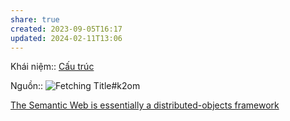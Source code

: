 ```yaml
---
share: true
created: 2023-09-05T16:17
updated: 2024-02-11T13:06
---
```


Khái niệm:: [Cấu trúc](../../../../../%CE%9E%20Kh%C3%A1i%20ni%E1%BB%87m/C%E1%BA%A5u%20tr%C3%BAc.md)

Nguồn:: ![Fetching Title#k2om](https://youtu.be/AHblHPLoKKE?si=-HazdbhwnN5Lcdp2&t=278)

[The Semantic Web is essentially a distributed-objects framework](./The%20Semantic%20Web%20is%20essentially%20a%20distributed-objects%20framework.md)